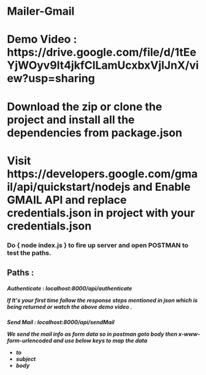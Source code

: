 # Mailer-Gmail<br>
<h1>Demo Video : https://drive.google.com/file/d/1tEeYjWOyv9It4jkfClLamUcxbxVjIJnX/view?usp=sharing
<h1>Download the zip or clone the project and install all the dependencies from package.json <br>
<h1>Visit https://developers.google.com/gmail/api/quickstart/nodejs and Enable GMAIL API and replace credentials.json in project with your credentials.json <br>
<h3>Do { node index.js } to fire up server and open POSTMAN to test the paths.
<h2>Paths : <br>
  <h5>Authenticate : localhost:8000/api/authenticate <br>
    <p>If It's your first time follow the response steps mentioned in json which is being returned or watch the above demo video .
  <h5>Send Mail : localhost:8000/api/sendMail <br>
    <p>We send the mail info as form data so in postman goto body then x-www-form-urlencoded and use below keys to map the data
    <ul>
      <li>to
        <li>subject
          <li>body
    </ul>
